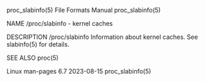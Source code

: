 proc_slabinfo(5)						      File Formats Manual						      proc_slabinfo(5)

NAME
       /proc/slabinfo - kernel caches

DESCRIPTION
       /proc/slabinfo
	      Information about kernel caches.	See slabinfo(5) for details.

SEE ALSO
       proc(5)

Linux man-pages 6.7							  2023-08-15							      proc_slabinfo(5)
